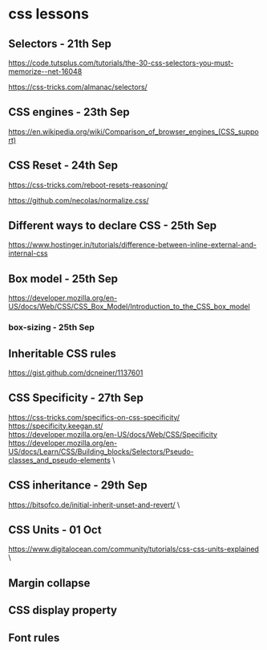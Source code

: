 # css lessons

## Selectors - 21th Sep

https://code.tutsplus.com/tutorials/the-30-css-selectors-you-must-memorize--net-16048

https://css-tricks.com/almanac/selectors/

## CSS engines - 23th Sep

https://en.wikipedia.org/wiki/Comparison_of_browser_engines_(CSS_support)

## CSS Reset - 24th Sep

https://css-tricks.com/reboot-resets-reasoning/

https://github.com/necolas/normalize.css/

## Different ways to declare CSS - 25th Sep

https://www.hostinger.in/tutorials/difference-between-inline-external-and-internal-css

## Box model - 25th Sep

https://developer.mozilla.org/en-US/docs/Web/CSS/CSS_Box_Model/Introduction_to_the_CSS_box_model

### box-sizing - 25th Sep

## Inheritable CSS rules

https://gist.github.com/dcneiner/1137601

## CSS Specificity - 27th Sep

https://css-tricks.com/specifics-on-css-specificity/ \
https://specificity.keegan.st/ \
https://developer.mozilla.org/en-US/docs/Web/CSS/Specificity \
https://developer.mozilla.org/en-US/docs/Learn/CSS/Building_blocks/Selectors/Pseudo-classes_and_pseudo-elements \

## CSS inheritance - 29th Sep

https://bitsofco.de/initial-inherit-unset-and-revert/ \

## CSS Units - 01 Oct

https://www.digitalocean.com/community/tutorials/css-css-units-explained \

## Margin collapse

## CSS display property

## Font rules
